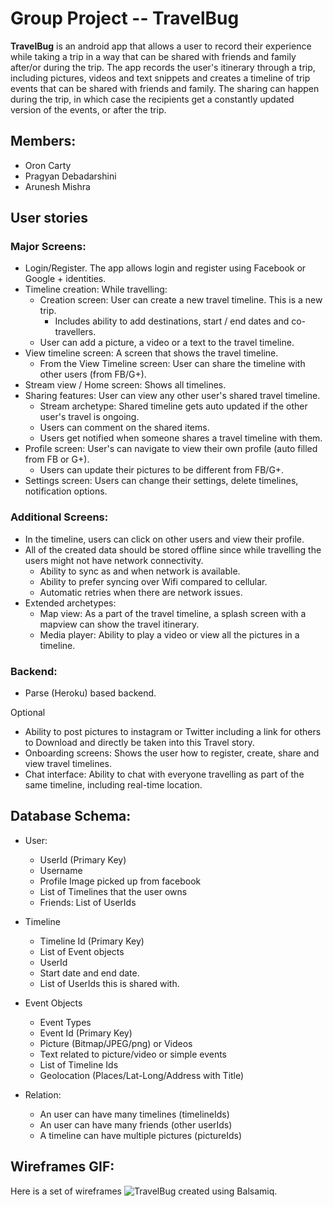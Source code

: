 # Group Project -- TravelBug

**TravelBug** is an android app that allows a user to record their experience while taking a trip in
a way that can be shared with friends and family after/or during the trip. The app records the
user's itinerary through a trip, including pictures, videos and text snippets and creates a timeline
of trip events that can be shared with friends and family. The sharing can happen during the trip,
in which case the recipients get a constantly updated version of the events, or after the trip.


## Members:
* Oron Carty
* Pragyan Debadarshini
* Arunesh Mishra


## User stories

### Major Screens:
* Login/Register. The app allows login and register using Facebook or Google + identities.
* Timeline creation: While travelling:
   * Creation screen: User can create a new travel timeline. This is a new trip.
        * Includes ability to add destinations, start / end dates and co-travellers. 
   * User can add a picture, a video or a text to the travel timeline.
* View timeline screen: A screen that shows the travel timeline.
   * From the View Timeline screen: User can share the timeline with other users (from FB/G+).
* Stream view / Home screen: Shows all timelines.
* Sharing features: User can view any other user's shared travel timeline.
   * Stream archetype: Shared timeline gets auto updated if the other user's travel is ongoing.
   * Users can comment on the shared items.
   * Users get notified when someone shares a travel timeline with them.
* Profile screen: User's can navigate to view their own profile (auto filled from FB or G+).
   * Users can update their pictures to be different from FB/G+.
* Settings screen: Users can change their settings, delete timelines, notification options. 

### Additional Screens:
* In the timeline, users can click on other users and view their profile.
* All of the created data should be stored offline since while travelling the users might not have
  network connectivity.
    * Ability to sync as and when network is available.
    * Ability to prefer syncing over Wifi compared to cellular.
    * Automatic retries when there are network issues.
* Extended archetypes:
   * Map view: As a part of the travel timeline, a splash screen with a mapview can show the travel
     itinerary.
   * Media player: Ability to play a video or view all the pictures in a timeline.

### Backend:
 * Parse (Heroku) based backend.

Optional 
* Ability to post pictures to instagram or Twitter including a link for others to Download and
  directly be taken into this Travel story.
* Onboarding screens: Shows the user how to register, create, share and view travel timelines.
* Chat interface: Ability to chat with everyone travelling as part of the same timeline, including
  real-time location.

## Database Schema:
* User:
   * UserId (Primary Key)
   * Username
   * Profile Image picked up from facebook
   * List of Timelines that the user owns
   * Friends: List of UserIds
* Timeline
   * Timeline Id (Primary Key)
   * List of Event objects
   * UserId
   * Start date and end date. 
   * List of UserIds this is shared with.
* Event Objects
   * Event Types
   * Event Id (Primary Key)
   * Picture (Bitmap/JPEG/png) or Videos
   * Text related to picture/video or simple events
   * List of Timeline Ids
   * Geolocation (Places/Lat-Long/Address with Title)

* Relation:
   * An user can have many timelines (timelineIds)
   * An user can have many friends (other userIds)
   * A timeline can have multiple pictures (pictureIds)
 
## Wireframes GIF:

Here is a set of wireframes ![TravelBug](TravelBugNov15.gif) created using Balsamiq.
